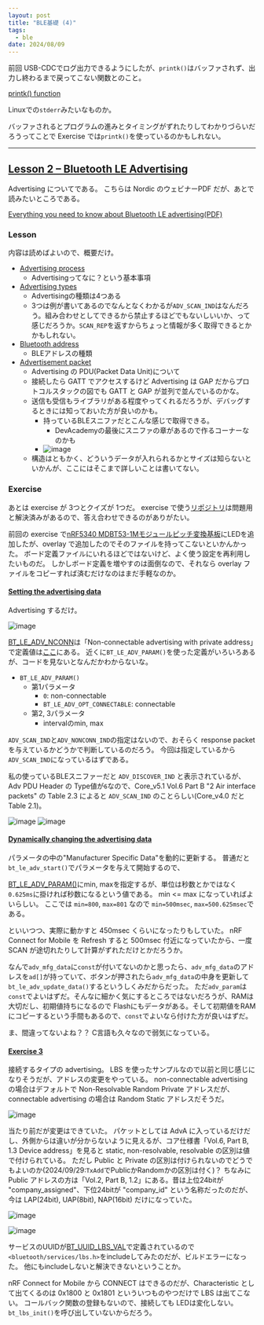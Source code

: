 ```yaml
---
layout: post
title: "BLE基礎 (4)"
tags:
  - ble
date: 2024/08/09
---
```


前回 USB-CDCでログ出力できるようにしたが、`printk()`はバッファされず、出力し終わるまで戻ってこない関数とのこと。

[printk() function](https://academy.nordicsemi.com/courses/nrf-connect-sdk-fundamentals/lessons/lesson-3-printing-messages-to-console-and-logging/topic/printk-function/)

Linuxでの`stderr`みたいなものか。

バッファされるとプログラムの進みとタイミングがずれたりしてわかりづらいだろうってことで Exercise では`printk()`を使っているのかもしれない。

----

## [Lesson 2 – Bluetooth LE Advertising](https://academy.nordicsemi.com/courses/bluetooth-low-energy-fundamentals/lessons/lesson-2-bluetooth-le-advertising/)

Advertising についてである。
こちらは Nordic のウェビナーPDF だが、あとで読みたいところである。

[Everything you need to know about Bluetooth LE advertising(PDF)](https://devzone.nordicsemi.com/cfs-file/__key/communityserver-discussions-components-files/4/6064.bluetoothLEAdvertisingPresentation.pdf)

### Lesson

内容は読めばよいので、概要だけ。

* [Advertising process](https://academy.nordicsemi.com/courses/bluetooth-low-energy-fundamentals/lessons/lesson-2-bluetooth-le-advertising/topic/advertising-process/)
  * Advertisingってなに？という基本事項
* [Advertising types](https://academy.nordicsemi.com/courses/bluetooth-low-energy-fundamentals/lessons/lesson-2-bluetooth-le-advertising/topic/advertising-types/)
  * Advertisingの種類は4つある
  * 3つは例が書いてあるのでなんとなくわかるが`ADV_SCAN_IND`はなんだろう。組み合わせとしてできるから禁止するほどでもないしいいか、って感じだろうか。`SCAN_REP`を返すからちょっと情報が多く取得できるとかかもしれない。
* [Bluetooth address](https://academy.nordicsemi.com/courses/bluetooth-low-energy-fundamentals/lessons/lesson-2-bluetooth-le-advertising/topic/bluetooth-address/)
  * BLEアドレスの種類
* [Advertisement packet](https://academy.nordicsemi.com/courses/bluetooth-low-energy-fundamentals/lessons/lesson-2-bluetooth-le-advertising/topic/advertisement-packet/)
  * Advertising の PDU(Packet Data Unit)について
  * 接続したら GATT でアクセスするけど Advertising は GAP だからプロトコルスタックの図でも GATT と GAP が並列で並んでいるのかな。
  * 送信も受信もライブラリがある程度やってくれるだろうが、デバッグするときには知っておいた方が良いのかも。
    * 持っているBLEスニファだとこんな感じで取得できる。
      * DevAcademyの最後にスニファの章があるので作るコーナーなのかも
    * ![image](20240809a-1.png)
  * 構造はともかく、どういうデータが入れられるかとサイズは知らないといかんが、ここにはそこまで詳しいことは書いてない。

### Exercise

あとは exercise が 3つとクイズが 1つだ。
exercise で使う[リポジトリ](https://github.com/NordicDeveloperAcademy/bt-fund/tree/main/lesson2)は問題用と解決済みがあるので、答え合わせできるのがありがたい。

前回の exercise で[nRF5340 MDBT53-1Mモジュールピッチ変換基板](https://www.switch-science.com/products/8658)にLEDを追加したが、overlay で追加したのでそのファイルを持ってこないといかんかった。
ボード定義ファイルにいれるほどではないけど、よく使う設定を再利用したいものだ。
しかしボード定義を増やすのは面倒なので、それなら overlay ファイルをコピーすれば済むだけなのはまだ手軽なのか。

#### [Setting the advertising data](https://academy.nordicsemi.com/courses/bluetooth-low-energy-fundamentals/lessons/lesson-2-bluetooth-le-advertising/topic/blefund-lesson-2-exercise-1/)

Advertising するだけ。

![image](20240809a-2.png)

[BT_LE_ADV_NCONN](https://docs.nordicsemi.com/bundle/ncs-latest/page/zephyr/connectivity/bluetooth/api/gap.html#c.BT_LE_ADV_NCONN)は「Non-connectable advertising with private address」で定義値は[ここ](https://github.com/nrfconnect/sdk-zephyr/blob/v3.5.99-ncs1-1/include/zephyr/bluetooth/bluetooth.h#L911-L914)にある。
近くに`BT_LE_ADV_PARAM()`を使った定義がいろいろあるが、コードを見ないとなんだかわからないな。  

* `BT_LE_ADV_PARAM()`
  * 第1パラメータ
    * `0`: non-connectable
    * `BT_LE_ADV_OPT_CONNECTABLE`: connectable
  * 第2, 3パラメータ
    * intervalのmin, max

`ADV_SCAN_IND`と`ADV_NONCONN_IND`の指定はないので、おそらく response packet を与えているかどうかで判断しているのだろう。
今回は指定しているから`ADV_SCAN_IND`になっているはずである。

私の使っているBLEスニファーだと `ADV_DISCOVER_IND` と表示されているが、Adv PDU Header の Type値が`6`なので、Core_v5.1 Vol.6 Part B "2 Air interface packets" の Table 2.3 によると `ADV_SCAN_IND` のことらしい(Core_v4.0 だと Table 2.1)。

![image](20240809a-3.png)
![image](20240809a-4.png)

#### [Dynamically changing the advertising data](https://academy.nordicsemi.com/courses/bluetooth-low-energy-fundamentals/lessons/lesson-2-bluetooth-le-advertising/topic/blefund-lesson-2-exercise-2/)

パラメータの中の"Manufacturer Specific Data"を動的に更新する。
普通だと`bt_le_adv_start()`でパラメータを与えて開始するので、

[BT_LE_ADV_PARAM()](https://docs.nordicsemi.com/bundle/ncs-latest/page/zephyr/connectivity/bluetooth/api/gap.html#c.BT_LE_ADV_PARAM)にmin, maxを指定するが、単位は秒数とかではなく`0.625ms`に掛ければ秒数になるという値である。
min <= max になっていればよいらしい。
ここでは `min=800`, `max=801` なので `min=500msec`, `max=500.625msec`である。

といいつつ、実際に動かすと 450msec くらいになったりもしていた。
nRF Connect for Mobile を Refresh すると 500msec 付近になっていたから、一度 SCAN が途切れたりして計算がずれただけとかだろうか。

なんで`adv_mfg_data`に`const`が付いてないのかと思ったら、`adv_mfg_data`のアドレスを`ad[]`が持っていて、ボタンが押されたら`adv_mfg_data`の中身を更新して`bt_le_adv_update_data()`するというしくみだからだった。
ただ`adv_param`は`const`でよいはずだ。そんなに細かく気にするところではないだろうが、RAMは大切だし、初期値持ちになるので Flashにもデータがある。そして初期値をRAMにコピーするという手間もあるので、`const`でよいなら付けた方が良いはずだ。

ま、間違ってないよね？？ 
C言語も久々なので弱気になっている。

#### [Exercise 3](https://academy.nordicsemi.com/courses/bluetooth-low-energy-fundamentals/lessons/lesson-2-bluetooth-le-advertising/topic/blefund-lesson-2-exercise-3/)

接続するタイプの advertising。
LBS を使ったサンプルなので以前と同じ感じになりそうだが、アドレスの変更をやっている。
non-connectable advertising の場合はデフォルトで Non-Resolvable Random Private アドレスだが、connectable advertising の場合は Random Static アドレスだそうだ。

![image](20240809a-6.png)

当たり前だが変更はできていた。
パケットとしては AdvA に入っているだけだし、外側からは違いが分からないように見えるが、コア仕様書「Vol.6, Part B, 1.3 Device address」を見ると static, non-resolvable, resolvable の区別は値で付けられている。
ただし Public と Private の区別は付けられないのでどうでもよいのか(2024/09/29:`TxAdd`でPublicかRandomかの区別は付く)？
ちなみに Public アドレスの方は「Vol.2, Part B, 1.2」にある。昔は上位24bitが "company_assigned"、下位24bitが "company_id" という名称だったのだが、今は LAP(24bit), UAP(8bit), NAP(16bit) だけになっていた。

![image](20240809a-5.png)

![image](20240809a-7.png)

サービスのUUIDが[BT_UUID_LBS_VAL](https://docs.nordicsemi.com/bundle/ncs-2.6.1/page/nrf/libraries/bluetooth_services/services/lbs.html#c.BT_UUID_LBS_VAL)で定義されているので`<bluetooth/services/lbs.h>`をincludeしてみたのだが、ビルドエラーになった。
他にもincludeしないと解決できないということか。

nRF Connect for Mobile から CONNECT はできるのだが、Characteristic として出てくるのは 0x1800 と 0x1801 といういつものやつだけで LBS は出てこない。
コールバック関数の登録もないので、接続しても LEDは変化しない。`bt_lbs_init()`を呼び出していないからだろう。
